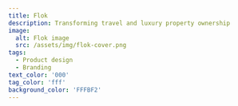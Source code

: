 ```yaml
---
title: Flok
description: Transforming travel and luxury property ownership
image: 
  alt: Flok image
  src: /assets/img/flok-cover.png
tags:
  - Product design
  - Branding
text_color: '000'
tag_color: 'fff'
background_color: 'FFFBF2'
---
```

